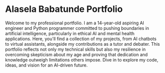 # Alasela Babatunde Portfolio
Welcome to my professional portfolio. I am a 14-year-old aspiring AI engineer and Python programmer committed to pushing boundaries in artificial intelligence, particularly in ethical AI and mental health applications. Here, you'll find a collection of my projects, from AI chatbots to virtual assistants, alongside my contributions as a tutor and debater. This portfolio reflects not only my technical skills but also my resilience in overcoming skepticism about my age and proving that dedication and knowledge outweigh limitations others impose. Dive in to explore my code, ideas, and vision for an AI-driven future.
